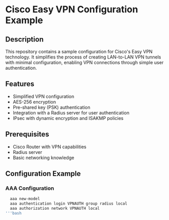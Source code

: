 # Cisco Easy VPN Configuration Example

## Description
This repository contains a sample configuration for Cisco's Easy VPN technology. It simplifies the process of creating LAN-to-LAN VPN tunnels with minimal configuration, enabling VPN connections through simple user authentication.

## Features
- Simplified VPN configuration
- AES-256 encryption
- Pre-shared key (PSK) authentication
- Integration with a Radius server for user authentication
- IPsec with dynamic encryption and ISAKMP policies

## Prerequisites
- Cisco Router with VPN capabilities
- Radius server
- Basic networking knowledge

## Configuration Example
### AAA Configuration
```bash
  aaa new-model
  aaa authentication login VPNAUTH group radius local
  aaa authorization network VPNAUTH local
'''bash
